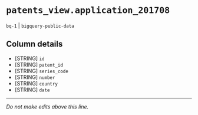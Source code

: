 # `patents_view.application_201708`
`bq-1` | `bigquery-public-data`

## Column details
* [STRING]    `id`
* [STRING]    `patent_id`
* [STRING]    `series_code`
* [STRING]    `number`
* [STRING]    `country`
* [STRING]    `date`

-------------------------------------------------------------------------------
*Do not make edits above this line.*
